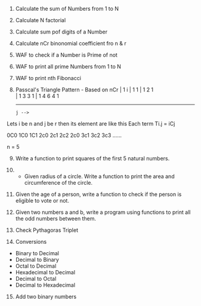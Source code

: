 1. Calculate the sum of Numbers from 1 to N 
2. Calculate N factorial
3. Calculate sum pof digits of a Number
4. Calculate nCr binonomial coefficient fro n & r
5. WAF to check if a Number is Prime of not
6. WAF to print all prime Numbers from 1 to N
7. WAF to print nth Fibonacci

8. Passcal's Triangle Pattern - Based on nCr
      |  1
    i |  1 1
      |  1 2 1   
      |  1 3 3 1 
      |  1 4 6 4 1 
      _________________
       j -->
Lets i be n and j be r then its element are like this
Each term  Ti.j = iCj

0C0 
1C0 1C1
2c0 2c1 2c2 
2c0 3c1 3c2 3c3 
......

n = 5


<!-- Not worked -->

9.  Write a function to print squares of the first 5 natural numbers.
10.  - Given radius of a circle. Write a function to print the area and circumference of the circle.
11. Given the age of a person, write a function to check if the person is eligible to vote or not.
12. Given two numbers a and b, write a program using functions to print all the odd numbers
between them.

13. Check Pythagoras Triplet

14. Conversions
- Binary to Decimal
-  Decimal to Binary
- Octal to Decimal
- Hexadecimal to Decimal
- Decimal  to Octal
-  Decimal  to Hexadecimal

15. Add two binary numbers